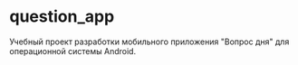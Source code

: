 # question_app
Учебный проект разработки мобильного приложения "Вопрос дня" для операционной системы Android.
